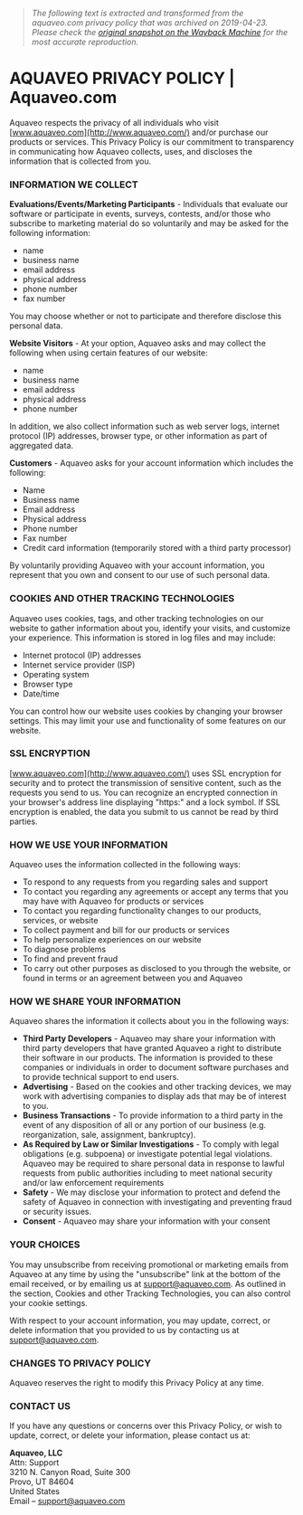 > *The following text is extracted and transformed from the aquaveo.com privacy policy that was archived on 2019-04-23. Please check the [original snapshot on the Wayback Machine](https://web.archive.org/web/20190423235000id_/http%3A//www.aquaveo.com/privacy) for the most accurate reproduction.*

# AQUAVEO PRIVACY POLICY | Aquaveo.com

Aquaveo respects the privacy of all individuals who visit [www.aquaveo.com](http://www.aquaveo.com/) and/or purchase our products or services. This Privacy Policy is our commitment to transparency in communicating how Aquaveo collects, uses, and discloses the information that is collected from you.

### INFORMATION WE COLLECT

**Evaluations/Events/Marketing Participants** \- Individuals that evaluate our software or participate in events, surveys, contests, and/or those who subscribe to marketing material do so voluntarily and may be asked for the following information:

  * name
  * business name
  * email address
  * physical address
  * phone number
  * fax number



You may choose whether or not to participate and therefore disclose this personal data.

**Website Visitors** \- At your option, Aquaveo asks and may collect the following when using certain features of our website:

  * name
  * business name
  * email address
  * physical address
  * phone number



In addition, we also collect information such as web server logs, internet protocol (IP) addresses, browser type, or other information as part of aggregated data.

**Customers** \- Aquaveo asks for your account information which includes the following:

  * Name
  * Business name
  * Email address
  * Physical address
  * Phone number
  * Fax number
  * Credit card information (temporarily stored with a third party processor)



By voluntarily providing Aquaveo with your account information, you represent that you own and consent to our use of such personal data.

### COOKIES AND OTHER TRACKING TECHNOLOGIES

Aquaveo uses cookies, tags, and other tracking technologies on our website to gather information about you, identify your visits, and customize your experience. This information is stored in log files and may include:

  * Internet protocol (IP) addresses
  * Internet service provider (ISP)
  * Operating system
  * Browser type
  * Date/time



You can control how our website uses cookies by changing your browser settings. This may limit your use and functionality of some features on our website.

### SSL ENCRYPTION

[www.aquaveo.com](http://www.aquaveo.com/) uses SSL encryption for security and to protect the transmission of sensitive content, such as the requests you send to us. You can recognize an encrypted connection in your browser's address line displaying "https:" and a lock symbol. If SSL encryption is enabled, the data you submit to us cannot be read by third parties.

### HOW WE USE YOUR INFORMATION

Aquaveo uses the information collected in the following ways:

  * To respond to any requests from you regarding sales and support
  * To contact you regarding any agreements or accept any terms that you may have with Aquaveo for products or services
  * To contact you regarding functionality changes to our products, services, or website
  * To collect payment and bill for our products or services
  * To help personalize experiences on our website
  * To diagnose problems
  * To find and prevent fraud
  * To carry out other purposes as disclosed to you through the website, or found in terms or an agreement between you and Aquaveo



### HOW WE SHARE YOUR INFORMATION

Aquaveo shares the information it collects about you in the following ways: 

  * **Third Party Developers** \- Aquaveo may share your information with third party developers that have granted Aquaveo a right to distribute their software in our products. The information is provided to these companies or individuals in order to document software purchases and to provide technical support to end users.
  * **Advertising** \- Based on the cookies and other tracking devices, we may work with advertising companies to display ads that may be of interest to you.
  * **Business Transactions** \- To provide information to a third party in the event of any disposition of all or any portion of our business (e.g. reorganization, sale, assignment, bankruptcy).
  * **As Required by Law or Similar Investigations** \- To comply with legal obligations (e.g. subpoena) or investigate potential legal violations. Aquaveo may be required to share personal data in response to lawful requests from public authorities including to meet national security and/or law enforcement requirements
  * **Safety** \- We may disclose your information to protect and defend the safety of Aquaveo in connection with investigating and preventing fraud or security issues.
  * **Consent** \- Aquaveo may share your information with your consent



### YOUR CHOICES

You may unsubscribe from receiving promotional or marketing emails from Aquaveo at any time by using the "unsubscribe" link at the bottom of the email received, or by emailing us at [support@aquaveo.com](mailto:support@aquaveo.com). As outlined in the section, Cookies and other Tracking Technologies, you can also control your cookie settings.

With respect to your account information, you may update, correct, or delete information that you provided to us by contacting us at [support@aquaveo.com](mailto:support@aquaveo.com).

### CHANGES TO PRIVACY POLICY

Aquaveo reserves the right to modify this Privacy Policy at any time.

### CONTACT US

If you have any questions or concerns over this Privacy Policy, or wish to update, correct, or delete your information, please contact us at:

**Aquaveo, LLC**  
Attn: Support  
3210 N. Canyon Road, Suite 300  
Provo, UT 84604  
United States  
Email – [support@aquaveo.com](mailto:support@aquaveo.com)
